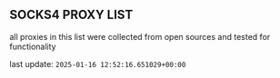 ## SOCKS4 PROXY LIST

all proxies in this list were collected from open sources and tested for functionality

last update: `2025-01-16 12:52:16.651029+00:00`